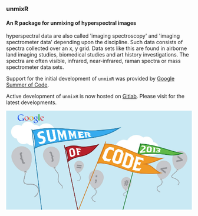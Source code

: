 ### unmixR
#### An R package for unmixing of hyperspectral images

hyperspectral data are also called 'imaging spectroscopy' and 'imaging spectrometer data' depending upon the discipline.  Such data consists of spectra collected over an x, y grid.  Data sets like this are found in airborne land imaging studies, biomedical studies and art history investigations.  The spectra are often visible, infrared, near-infrared, raman spectra or mass spectrometer data sets.

Support for the initial development of `unmixR` was provided by [Google Summer of Code](http://www.google-melange.com/gsoc/homepage/google/gsoc2013).

Active development of `unmixR` is now hosted on [Gitlab](https://gitlab.com/chemometrics/unmixR).  Please visit for the latest developments.

![GSOC 2013 Logo](GSOC2013.jpg)
